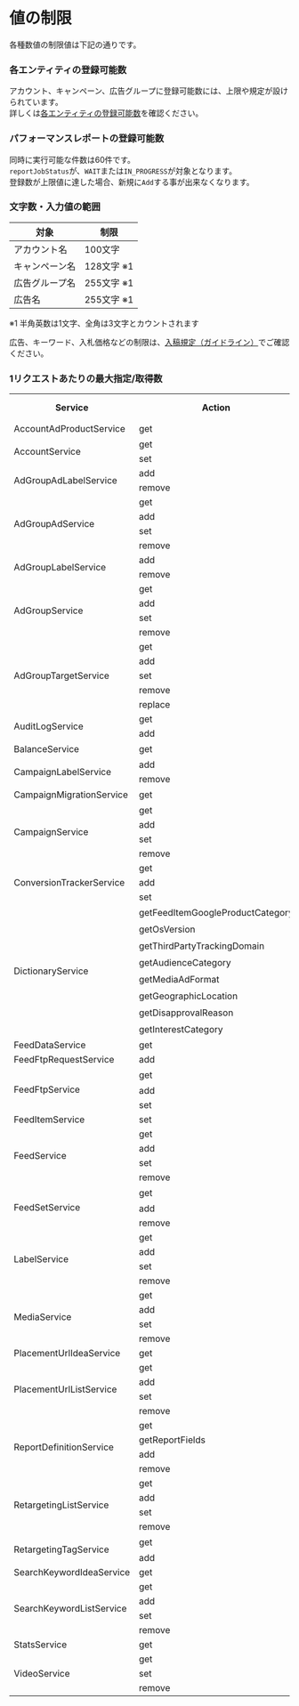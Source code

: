 # 値の制限
各種数値の制限値は下記の通りです。 

### 各エンティティの登録可能数
アカウント、キャンペーン、広告グループに登録可能数には、上限や規定が設けられています。  
詳しくは[各エンティティの登録可能数](https://ads-developers.yahoo.co.jp/ja/ads-api/developers-guide/value-constraints.html)を確認ください。

### パフォーマンスレポートの登録可能数
同時に実行可能な件数は60件です。  
`reportJobStatus`が、`WAIT`または`IN_PROGRESS`が対象となります。  
登録数が上限値に達した場合、新規に`Add`する事が出来なくなります。  

### 文字数・入力値の範囲

対象          | 制限                              
----------- | --------------
アカウント名      | 100文字                           
キャンペーン名     | 128文字 ※1                        
広告グループ名     | 255文字 ※1
広告名         | 255文字 ※1 

※1 半角英数は1文字、全角は3文字とカウントされます

広告、キーワード、入札価格などの制限は、[入稿規定（ガイドライン）](https://ads-help.yahoo.co.jp/yahooads/middlecategory?lan=ja&cid=1735)でご確認ください。

### 1リクエストあたりの最大指定/取得数
<table>
 <tr>
  <th>Service</th>
  <th>Action</th>
  <th>Max. Elements</th>
  <th>Max. Responses</th>
  <th>Paging</th>
 </tr>
 <tr>
  <td>AccountAdProductService</td>
  <td>get</td>
  <td>-</td>
  <td>全件</td>
  <td>-</td>
 </tr>
 <tr>
  <td rowspan="2">AccountService</td>
  <td>get</td>
  <td>-</td>
  <td>500</td>
  <td>◯</td>
 </tr>
  <tr>
  <td>set</td>
  <td>1</td>
  <td>-</td>
  <td>-</td>
 </tr>
 <tr>
  <td rowspan="2">AdGroupAdLabelService</td>
  <td>add</td>
  <td>2000</td>
  <td>-</td>
  <td>-</td>
 </tr>
 <tr>
  <td>remove</td>
  <td>2000</td>
  <td>-</td>
  <td>-</td>
 </tr>
 <tr>
  <td rowspan="4">AdGroupAdService</td>
  <td>get</td>
  <td>-</td>
  <td>10000</td>
  <td>◯</td>
 </tr>
 <tr>
  <td>add</td>
  <td>2000</td>
  <td>-</td>
  <td>-</td>
 </tr>
 <tr>
  <td>set</td>
  <td>2000</td>
  <td>-</td>
  <td>-</td>
 </tr>
 <tr>
  <td>remove</td>
  <td>2000</td>
  <td>-</td>
  <td>-</td>
 </tr>
   <tr>
  <td rowspan="2">AdGroupLabelService</td>
  <td>add</td>
  <td>2000</td>
  <td>-</td>
  <td>-</td>
 </tr>
 <tr>
  <td>remove</td>
  <td>2000</td>
  <td>-</td>
  <td>-</td>
 </tr>
  <tr>
  <td rowspan="4">AdGroupService</td>
  <td>get</td>
  <td>-</td>
  <td>10000</td>
  <td>◯</td>
 </tr>
 <tr>
  <td>add</td>
  <td>2000</td>
  <td>-</td>
  <td>-</td>
 </tr>
 <tr>
  <td>set</td>
  <td>2000</td>
  <td>-</td>
  <td>-</td>
 </tr>
 <tr>
  <td>remove</td>
  <td>2000</td>
  <td>-</td>
  <td>-</td>
 </tr>
 <tr>
  <td rowspan="5">AdGroupTargetService</td>
  <td>get</td>
  <td>-</td>
  <td>10000</td>
  <td>◯</td>
 </tr>
  <tr>
  <td>add</td>
  <td>3000</td>
  <td>-</td>
  <td>-</td>
 </tr>
 <tr>
  <td>set</td>
  <td>3000</td>
  <td>-</td>
  <td>-</td>
 </tr>
<tr>
  <td>remove</td>
  <td>3000</td>
  <td>-</td>
  <td>-</td>
 </tr>
 <tr>
  <td>replace</td>
  <td>3000</td>
  <td>-</td>
  <td>-</td>
 </tr>
   <tr>
  <td rowspan="2">AuditLogService</td>
  <td>get</td>
  <td>-</td>
  <td>500</td>
  <td>◯</td>
 </tr>
 <tr>
  <td>add</td>
  <td>1</td>
  <td>-</td>
  <td>-</td>
 </tr>
 <tr>
  <td>BalanceService</td>
  <td>get</td>
  <td>-</td>
  <td>全件</td>
  <td>-</td>
 </tr>
 <tr>
  <td rowspan="2">CampaignLabelService</td>
  <td>add</td>
  <td>2000</td>
  <td>-</td>
  <td>-</td>
 </tr>
 <tr>
  <td>remove</td>
  <td>2000</td>
  <td>-</td>
  <td>-</td>
 </tr>
  <tr>
  <td>CampaignMigrationService</td>
  <td>get</td>
  <td>-</td>
  <td>全件</td>
  <td>-</td>
 </tr>
  <tr>
  <td rowspan="4">CampaignService</td>
  <td>get</td>
  <td>-</td>
  <td>500</td>
  <td>◯</td>
 </tr>
 <tr>
  <td>add</td>
  <td>200</td>
  <td>-</td>
  <td>-</td>
 </tr>
 <tr>
  <td>set</td>
  <td>200</td>
  <td>-</td>
  <td>-</td>
 </tr>
 <tr>
  <td>remove</td>
  <td>200</td>
  <td>-</td>
  <td>-</td>
 </tr>
 <tr>
  <td rowspan="3">ConversionTrackerService</td>
  <td>get</td>
  <td>-</td>
  <td>1000</td>
  <td>◯</td>
 </tr>
 <tr>
  <td>add</td>
  <td>500</td>
  <td>-</td>
  <td>-</td>
 </tr>
 <tr>
  <td>set</td>
  <td>500</td>
  <td>-</td>
  <td>-</td>
 </tr>
 <tr>
  <td rowspan="8">DictionaryService</td>
  <td>getFeedItemGoogleProductCategory</td>
  <td>-</td>
  <td>全件</td>
  <td>-</td>
 </tr>
 <tr>
  <td>getOsVersion</td>
  <td>-</td>
  <td>全件</td>
  <td>-</td>
 </tr>
 <tr>
  <td>getThirdPartyTrackingDomain</td>
  <td>-</td>
  <td>全件</td>
  <td>-</td>
 </tr>
 <tr>
  <td>getAudienceCategory</td>
  <td>-</td>
  <td>全件</td>
  <td>-</td>
 </tr> 
 <tr>
  <td>getMediaAdFormat</td>
  <td>-</td>
  <td>全件</td>
  <td>-</td>
 </tr> 
 <tr>
  <td>getGeographicLocation</td>
  <td>-</td>
  <td>全件</td>
  <td>-</td>
 </tr> 
 <tr>
  <td>getDisapprovalReason</td>
  <td>-</td>
  <td>全件</td>
  <td>○</td>
 </tr> 
 <tr>
  <td>getInterestCategory</td>
  <td>-</td>
  <td>全件</td>
  <td>-</td>
 </tr> 
  <tr>
  <td>FeedDataService</td>
  <td>get</td>
  <td>-</td>
  <td>500</td>
  <td>○</td>
 </tr>
<tr>
  <td>FeedFtpRequestService</td>
  <td>add</td>
  <td>1</td>
  <td>-</td>
  <td>○</td>
 </tr>
<tr>
  <td rowspan="3">FeedFtpService</td>
  <td>get</td>
  <td>-</td>
  <td>全件</td>
  <td>-</td>
 </tr>
 <tr>
  <td>add</td>
  <td>1</td>
  <td>-</td>
  <td>-</td>
 </tr>
 <tr>
  <td>set</td>
  <td>1</td>
  <td>-</td>
  <td>-</td>
 </tr>
 <tr>
  <td>FeedItemService</td>
  <td>set</td>
  <td>1</td>
  <td>-</td>
  <td>○</td>
 </tr>
<tr>
  <td rowspan="4">FeedService</td>
  <td>get</td>
  <td>-</td>
  <td>1000</td>
  <td>◯</td>
 </tr>
 <tr>
  <td>add</td>
  <td>1</td>
  <td>-</td>
  <td>-</td>
 </tr>
 <tr>
  <td>set</td>
  <td>1</td>
  <td>-</td>
  <td>-</td>
 </tr>
 <tr>
  <td>remove</td>
  <td>1</td>
  <td>-</td>
  <td>-</td>
 </tr>
 <tr>
  <td rowspan="3">FeedSetService</td>
  <td>get</td>
  <td>-</td>
  <td>全件</td>
  <td>-</td>
 </tr>
 <tr>
  <td>add</td>
  <td>29</td>
  <td>-</td>
  <td>-</td>
 </tr>
 <tr>
  <td>remove</td>
  <td>29</td>
  <td>-</td>
  <td>-</td>
 </tr>
   <tr>
  <td rowspan="4">LabelService</td>
  <td>get</td>
  <td>-</td>
  <td>2000</td>
  <td>◯</td>
 </tr>
 <tr>
  <td>add</td>
  <td>2000</td>
  <td>-</td>
  <td>-</td>
 </tr>
 <tr>
  <td>set</td>
  <td>2000</td>
  <td>-</td>
  <td>-</td>
 </tr>
 <tr>
  <td>remove</td>
  <td>2000</td>
  <td>-</td>
  <td>-</td>
 </tr>
    <tr>
  <td rowspan="4">MediaService</td>
  <td>get</td>
  <td>-</td>
  <td>500</td>
  <td>◯</td>
 </tr>
 <tr>
  <td>add</td>
  <td>200</td>
  <td>-</td>
  <td>-</td>
 </tr>
 <tr>
  <td>set</td>
  <td>200</td>
  <td>-</td>
  <td>-</td>
 </tr>
 <tr>
  <td>remove</td>
  <td>200</td>
  <td>-</td>
  <td>-</td>
 </tr>
 <tr>
  <td>PlacementUrlIdeaService</td>
  <td>get</td>
  <td>-</td>
  <td>500</td>
  <td>◯</td>
 </tr>
 <tr>
  <td rowspan="4">PlacementUrlListService</td>
  <td>get</td>
  <td>-</td>
  <td>500</td>
  <td>◯</td>
 </tr>
 <tr>
  <td>add</td>
  <td>100</td>
  <td>-</td>
  <td>-</td>
 </tr>
 <tr>
  <td>set</td>
  <td>100</td>
  <td>-</td>
  <td>-</td>
 </tr>
 <tr>
  <td>remove</td>
  <td>100</td>
  <td>-</td>
  <td>-</td>
 </tr>
 <tr>
  <td rowspan="4">ReportDefinitionService</td>
  <td>get</td>
  <td>-</td>
  <td>500</td>
  <td>◯</td>
 </tr>
 <tr>
  <td>getReportFields</td>
  <td>-</td>
  <td>1</td>
  <td>-</td>
 </tr>
 <tr>
  <td>add</td>
  <td>30</td>
  <td>-</td>
  <td>-</td>
 </tr>
 <tr>
  <td>remove</td>
  <td>30</td>
  <td>-</td>
  <td>-</td>
 </tr>
 <tr>
  <td rowspan="4">RetargetingListService</td>
  <td>get</td>
  <td>-</td>
  <td>1000</td>
  <td>◯</td>
 </tr>
 <tr>
  <td>add</td>
  <td>20</td>
  <td>-</td>
  <td>-</td>
 </tr>
 <tr>
  <td>set</td>
  <td>20</td>
  <td>-</td>
  <td>-</td>
 </tr>
 <tr>
  <td>remove</td>
  <td>20</td>
  <td>-</td>
  <td>-</td>
 </tr>
  <tr>
  <td rowspan="2">RetargetingTagService</td>
  <td>get</td>
  <td>-</td>
  <td>全件</td>
  <td>-</td>
 </tr>
 <tr>
  <td>add</td>
  <td>1</td>
  <td>-</td>
  <td>-</td>
 </tr>
 <tr>
  <td>SearchKeywordIdeaService</td>
  <td>get</td>
  <td>-</td>
  <td>1000</td>
  <td>◯</td>
 </tr>
 <tr>
  <td rowspan="4">SearchKeywordListService</td>
  <td>get</td>
  <td>-</td>
  <td>500</td>
  <td>◯</td>
 </tr>
 <tr>
  <td>add</td>
  <td>100</td>
  <td>-</td>
  <td>-</td>
 </tr>
 <tr>
  <td>set</td>
  <td>100</td>
  <td>-</td>
  <td>-</td>
 </tr>
 <tr>
  <td>remove</td>
  <td>100</td>
  <td>-</td>
  <td>-</td>
 </tr>
 <tr>
  <td>StatsService</td>
  <td>get</td>
  <td>-</td>
  <td>500</td>
  <td>◯</td>
 </tr>
  <tr>
  <td rowspan="3">VideoService</td>
  <td>get</td>
  <td>-</td>
  <td>500</td>
  <td>◯</td>
 </tr>
 <tr>
  <td>set</td>
  <td>100</td>
  <td>-</td>
  <td>-</td>
 </tr>
 <tr>
  <td>remove</td>
  <td>100</td>
  <td>-</td>
  <td>-</td>
 </tr>
</table>
